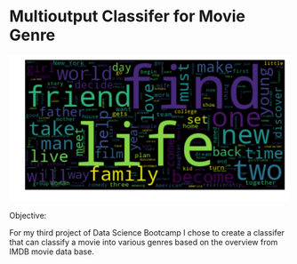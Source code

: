 # Multioutput Classifer for Movie Genre

![](media/wcComedy.png)


Objective: 

For my third project of Data Science Bootcamp I chose to create a classifer that can classify a movie into various genres based on the overview from IMDB movie data base. 

